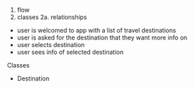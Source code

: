 1. flow
2. classes
   2a. relationships

- user is welcomed to app with a list of travel destinations
- user is asked for the destination that they want more info on
- user selects destination
- user sees info of selected destination

Classes

- Destination
